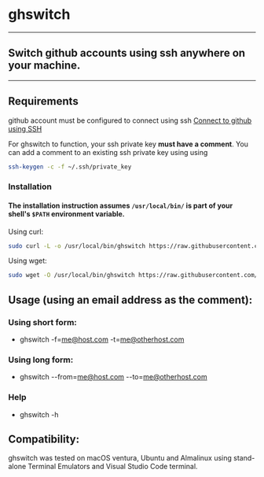 # ghswitch

---

## Switch github accounts using **ssh** anywhere on your machine.

---

## Requirements

github account must be configured to connect using ssh [Connect to github using SSH](https://docs.github.com/en/authentication/connecting-to-github-with-ssh/generating-a-new-ssh-key-and-adding-it-to-the-ssh-agent)

For ghswitch to function, your ssh private key **must have a comment**.
You can add a comment to an existing ssh private key using using

```sh
ssh-keygen -c -f ~/.ssh/private_key
```

### Installation

#### The installation instruction assumes `/usr/local/bin/` is part of your shell's `$PATH` environment variable.

Using curl:

```sh
sudo curl -L -o /usr/local/bin/ghswitch https://raw.githubusercontent.com/sageil/ghswitch/main/ghswitch && sudo chmod +x /usr/local/bin/ghswitch
```

Using wget:

```sh
sudo wget -O /usr/local/bin/ghswitch https://raw.githubusercontent.com/sageil/ghswitch/main/ghswitch && sudo chmod +x /usr/local/bin/ghswitch
```

## Usage (using an email address as the comment):

### Using short form:

- ghswitch -f=me@host.com -t=me@otherhost.com

### Using long form:

- ghswitch --from=me@host.com --to=me@otherhost.com

### Help

- ghswitch -h

## Compatibility:

ghswitch was tested on macOS ventura, Ubuntu and Almalinux using stand-alone Terminal Emulators and Visual Studio Code terminal.
